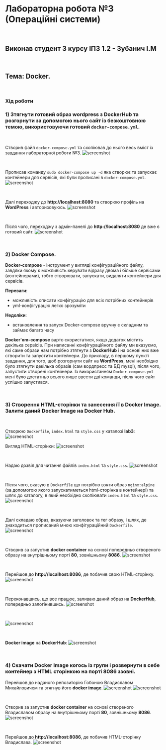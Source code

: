 # Лабораторна робота **№3** (Операційні системи)
<br>

## Виконав студент **3** курсу **ІПЗ 1.2** - **Зубанич І.М**
<br>

## **Тема:** Docker.
<br>

### **Хід роботи**
### **1)** Зтягнути готовий образ **wordpress** з **DockerHub** та розгорнути за допомогою нього сайт із безкоштовною темою, використовуючи готовий `docker-compose.yml`.
<br>

Cтворив файл `docker-compose.yml` та скопіював до нього весь вміст із завдання лабораторної роботи №3.
![screenshot](/assets/Screenshot_1.png)

<br>

Прописав команду `sudo docker-compose up -d` яка створює та запускає контейнери для сервісів, які були прописані в `docker-compose.yml`.
![screenshot](/assets/Screenshot_2.png)

<br>

Далі переходжу до **http://localhost:8080** та створюю профіль на **WordPress** і авторизовуюсь.
![screenshot](/assets/Screenshot_3.png)

<br>

Після чого, переходжу з адмін-панелі до **http://localhost:8080** де вже є готовий сайт.
![screenshot](/assets/Screenshot_4.png)

<br>

### **2) Docker Compose**.
**Docker-compose** - інструмент у вигляді конфігураційного файлу, завдяки якому є можливість керувати відразу двома і більше сервісами (контейнерами), тобто створювати, запускати, видаляти контейнери для сервісів.<br>

**Переваги**:
- можливість описати конфігурацію для всіх потрібних контейнерів
- yml-конфігурацію легко зрозуміти

**Недоліки**:
- встановлення та запуск Docker-compose вручну є складним та займає багато часу 

**Docker'om-compose** варто скористатися, якщо додаток містить декілька сервісів. При написанні конфігураційного файлу ми вказуємо, які саме образи нам потрібно зтягнути з **DockerHub** і на основі них вже створити та запустити контейнери. До прикладу, в першому пункті завдання, для того, щоб розгорнути сайт на **WordPress**, мені необхідно було зтягнути декілька образів (сам вордпресс та БД mysql), після чого, запустити створені контейнери. Із використанням `Docker-compose.yml` мені було достатньо всього лише ввести дві команди, після чого сайт успішно запустився.

<br>

### **3)** Cтворення HTML-сторінки та занесення її в **Docker Image**. Залити даний **Docker Image** на **Docker Hub**.

<br>

Створюю `Dockerfile`, `index.html` та `style.css` у каталозі **lab3**:
![screenshot](/assets/Screenshot_6.png)

Вигляд HTML-сторінки:
![screenshot](/assets/Screenshot_5.png)

<br>

Надаю дозвіл для читання файлів `index.html` та `style.css`.
![screenshot](/assets/Screenshot_7.png)

<br>

Після чого, вказую в `Dockerfile` що потрібно взяти образ `nginx:alpine` (за допомогою якого запускатиметься html-сторінка в контейнері) та шлях до каталогу, в який необхідно скопіювати `index.html` та `style.css`.
![screenshot](/assets/Screenshot_8.png)

<br>

Далі складаю образ, вказуючи заголовок та тег образу, і шлях, де знаходиться прописаний мною конфігураційний `Dockerfile`.
![screenshot](/assets/Screenshot_9.png)

<br>

Створив за запустив **docker container** на основі попередньо створеного образу на внутрішньому порті **80**, зовнішньому **8086**.
![screenshot](/assets/Screenshot_10.png)

<br>

Перейшов до **http://localhost:8086**, де побачив свою HTML-сторінку.
![screenshot](/assets/Screenshot_11.png)

<br>

Переконавшись, що все працює, заливаю даний образ на **DockerHub**, попередньо залогінившись.
![screenshot](/assets/Screenshot_12.png)

<br>

![screenshot](/assets/Screenshot_13.png)

<br>

**Docker image** на **DockerHub**:
![screenshot](/assets/Screenshot_14.png)

<br>

### **4)** Скачати Docker Image когось із групи і розвернути в себе контейнер з HTML сторінкою на порті 8086 ззовні.

Перейшов до наданого репозиторію Гобоною Владиславом Михайловичем та зтягнув його **docker image**.
![screenshot](/assets/Screenshot_15.png)
![screenshot](/assets/Screenshot_16.png)

<br>

Створив за запустив **docker container** на основі створеного Владиславом образу на внутрішньому порті **80**, зовнішньому **8086**. 
![screenshot](/assets/Screenshot_17.png)

<br>

Перейшов до **http://localhost:8086**, де побачив HTML-сторінку Владислава.
![screenshot](/assets/Screenshot_18.png)